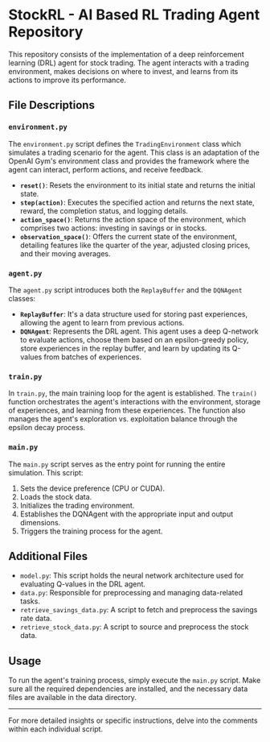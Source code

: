 # StockRL - AI Based RL Trading Agent Repository

This repository consists of the implementation of a deep reinforcement learning (DRL) agent for stock trading. The agent interacts with a trading environment, makes decisions on where to invest, and learns from its actions to improve its performance.

## File Descriptions

### `environment.py`

The `environment.py` script defines the `TradingEnvironment` class which simulates a trading scenario for the agent. This class is an adaptation of the OpenAI Gym's environment class and provides the framework where the agent can interact, perform actions, and receive feedback.

- **`reset()`**: Resets the environment to its initial state and returns the initial state.
- **`step(action)`**: Executes the specified action and returns the next state, reward, the completion status, and logging details.
- **`action_space()`**: Returns the action space of the environment, which comprises two actions: investing in savings or in stocks.
- **`observation_space()`**: Offers the current state of the environment, detailing features like the quarter of the year, adjusted closing prices, and their moving averages.

### `agent.py`

The `agent.py` script introduces both the `ReplayBuffer` and the `DQNAgent` classes:

- **`ReplayBuffer`**: It's a data structure used for storing past experiences, allowing the agent to learn from previous actions.
- **`DQNAgent`**: Represents the DRL agent. This agent uses a deep Q-network to evaluate actions, choose them based on an epsilon-greedy policy, store experiences in the replay buffer, and learn by updating its Q-values from batches of experiences.

### `train.py`

In `train.py`, the main training loop for the agent is established. The `train()` function orchestrates the agent's interactions with the environment, storage of experiences, and learning from these experiences. The function also manages the agent's exploration vs. exploitation balance through the epsilon decay process.

### `main.py`

The `main.py` script serves as the entry point for running the entire simulation. This script:
1. Sets the device preference (CPU or CUDA).
2. Loads the stock data.
3. Initializes the trading environment.
4. Establishes the DQNAgent with the appropriate input and output dimensions.
5. Triggers the training process for the agent.

## Additional Files

- `model.py`: This script holds the neural network architecture used for evaluating Q-values in the DRL agent.
- `data.py`: Responsible for preprocessing and managing data-related tasks.
- `retrieve_savings_data.py`: A script to fetch and preprocess the savings rate data.
- `retrieve_stock_data.py`: A script to source and preprocess the stock data.

## Usage

To run the agent's training process, simply execute the `main.py` script. Make sure all the required dependencies are installed, and the necessary data files are available in the data directory.

---

For more detailed insights or specific instructions, delve into the comments within each individual script.
